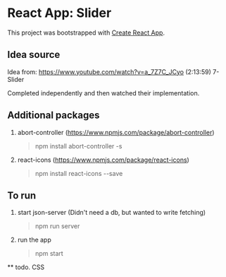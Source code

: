 # React App: Slider

This project was bootstrapped with [Create React App](https://github.com/facebook/create-react-app).

## Idea source
Idea from:
https://www.youtube.com/watch?v=a_7Z7C_JCyo
(2:13:59) 7-Slider

Completed independently and then watched their implementation.

## Additional packages
1. abort-controller (https://www.npmjs.com/package/abort-controller)
    > npm install abort-controller -s

2. react-icons (https://www.npmjs.com/package/react-icons)
    > npm install react-icons --save

## To run
1. start json-server (Didn't need a db, but wanted to write fetching)
    > npm run server

2. run the app
    > npm start

** todo. CSS